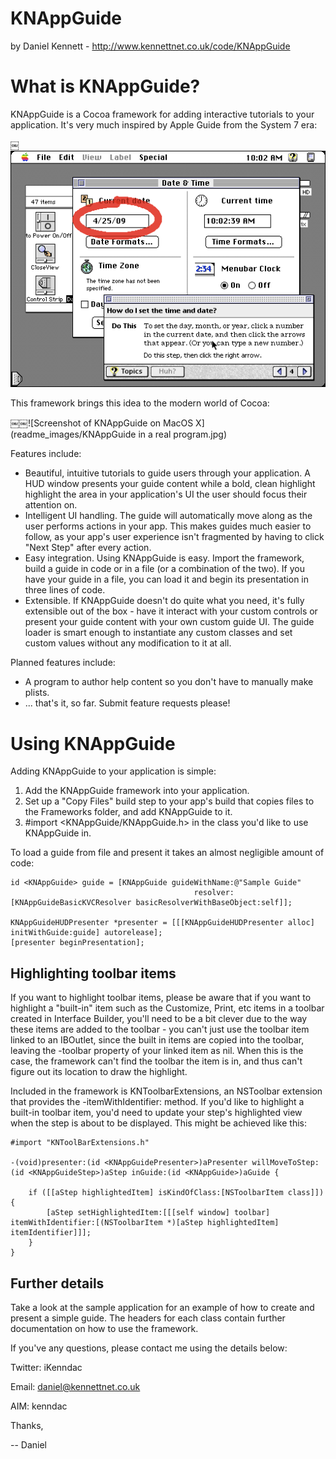 KNAppGuide
==========
by Daniel Kennett - http://www.kennettnet.co.uk/code/KNAppGuide

# What is KNAppGuide?

KNAppGuide is a Cocoa framework for adding interactive tutorials to your application. It's very much inspired by Apple Guide from the System 7 era:

￼![Screenshot of Apple Guide on System 7](readme_images/MacGuide.png)

This framework brings this idea to the modern world of Cocoa:

￼￼![Screenshot of KNAppGuide on MacOS X](readme_images/KNAppGuide in a real program.jpg)

Features include:
- Beautiful, intuitive tutorials to guide users through your application. A HUD window presents your guide content while a bold, clean highlight highlight the area in your application's UI the user should focus their attention on. 
- Intelligent UI handling. The guide will automatically move along as the user performs actions in your app. This makes guides much easier to follow, as your app's user experience isn't fragmented by having to click "Next Step" after every action.
- Easy integration. Using KNAppGuide is easy. Import the framework, build a guide in code or in a file (or a combination of the two). If you have your guide in a file, you can load it and begin its presentation in three lines of code.
- Extensible. If KNAppGuide doesn't do quite what you need, it's fully extensible out of the box - have it interact with your custom controls or present your guide content with your own custom guide UI. The guide loader is smart enough to instantiate any custom classes and set custom values without any modification to it at all.

Planned features include:
- A program to author help content so you don't have to manually make plists.
- ... that's it, so far. Submit feature requests please!


# Using KNAppGuide

Adding KNAppGuide to your application is simple: 

1.	Add the KNAppGuide framework into your application.
2.	Set up a "Copy Files" build step to your app's build that copies files to the Frameworks folder, and add KNAppGuide to it.
3.	#import <KNAppGuide/KNAppGuide.h> in the class you'd like to use KNAppGuide in.

To load a guide from file and present it takes an almost negligible amount of code:

	id <KNAppGuide> guide = [KNAppGuide guideWithName:@"Sample Guide" 
											 resolver:[KNAppGuideBasicKVCResolver basicResolverWithBaseObject:self]];
	
	KNAppGuideHUDPresenter *presenter = [[[KNAppGuideHUDPresenter alloc] initWithGuide:guide] autorelease];
	[presenter beginPresentation];

## Highlighting toolbar items

If you want to highlight toolbar items, please be aware that if you want to highlight a "built-in" item such as the Customize, Print, etc items in a toolbar created in Interface Builder, you'll need to be a bit clever due to the way these items are added to the toolbar - you can't just use the toolbar item linked to an IBOutlet, since the built in items are copied into the toolbar, leaving the -toolbar property of your linked item as nil. When this is the case, the framework can't find the toolbar the item is in, and thus can't figure out its location to draw the highlight. 

Included in the framework is KNToolbarExtensions, an NSToolbar extension that provides the -itemWithIdentifier: method. If you'd like to highlight a built-in toolbar item, you'd need to update your step's highlighted view when the step is about to be displayed. This might be achieved like this:

	#import "KNToolBarExtensions.h"
	
	-(void)presenter:(id <KNAppGuidePresenter>)aPresenter willMoveToStep:(id <KNAppGuideStep>)aStep inGuide:(id <KNAppGuide>)aGuide {
		
		if ([[aStep highlightedItem] isKindOfClass:[NSToolbarItem class]]) {
			[aStep setHighlightedItem:[[[self window] toolbar] itemWithIdentifier:[(NSToolbarItem *)[aStep highlightedItem] itemIdentifier]]]; 
		}
	}

## Further details

Take a look at the sample application for an example of how to create and present a simple guide. The headers for each class contain further documentation on how to use the framework.

If you've any questions, please contact me using the details below:

Twitter: iKenndac

Email: daniel@kennettnet.co.uk

AIM: kenndac

Thanks,

-- Daniel
